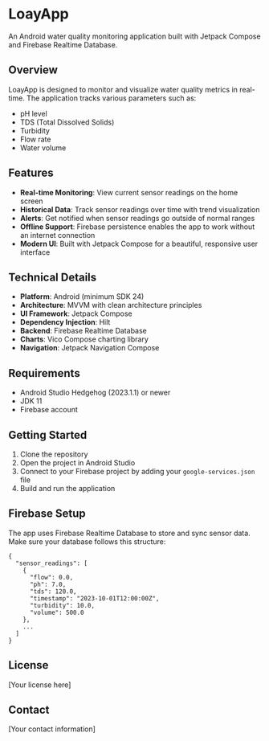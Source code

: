 # LoayApp

An Android water quality monitoring application built with Jetpack Compose and Firebase Realtime Database.

## Overview

LoayApp is designed to monitor and visualize water quality metrics in real-time. The application tracks various parameters such as:

- pH level
- TDS (Total Dissolved Solids)
- Turbidity
- Flow rate
- Water volume

## Features

- **Real-time Monitoring**: View current sensor readings on the home screen
- **Historical Data**: Track sensor readings over time with trend visualization
- **Alerts**: Get notified when sensor readings go outside of normal ranges
- **Offline Support**: Firebase persistence enables the app to work without an internet connection
- **Modern UI**: Built with Jetpack Compose for a beautiful, responsive user interface

## Technical Details

- **Platform**: Android (minimum SDK 24)
- **Architecture**: MVVM with clean architecture principles
- **UI Framework**: Jetpack Compose
- **Dependency Injection**: Hilt
- **Backend**: Firebase Realtime Database
- **Charts**: Vico Compose charting library
- **Navigation**: Jetpack Navigation Compose

## Requirements

- Android Studio Hedgehog (2023.1.1) or newer
- JDK 11
- Firebase account

## Getting Started

1. Clone the repository
2. Open the project in Android Studio
3. Connect to your Firebase project by adding your `google-services.json` file
4. Build and run the application

## Firebase Setup

The app uses Firebase Realtime Database to store and sync sensor data. Make sure your database follows this structure:

```
{
  "sensor_readings": [
    {
      "flow": 0.0,
      "ph": 7.0,
      "tds": 120.0,
      "timestamp": "2023-10-01T12:00:00Z",
      "turbidity": 10.0,
      "volume": 500.0
    },
    ...
  ]
}
```

## License

[Your license here]

## Contact

[Your contact information] 